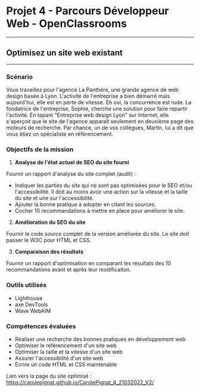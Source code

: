 # Projet 4 - Parcours Développeur Web - OpenClassrooms

------------------------------------------------------------------------------

## Optimisez un site web existant

------------------------------------------------------------------------------

### Scénario

Vous travaillez pour l'agence La Panthère, une grande agence de web design basée à Lyon. L'activité de l'entreprise a bien démarré mais aujourd'hui, elle est en perte de vitesse. Eh oui, la concurrence est rude. La fondatrice de l'entreprise, Sophie, cherche une solution pour faire repartir l'activité. En tapant "Entreprise web design Lyon" sur Internet, elle s'aperçoit que le site de l'agence apparaît seulement en deuxième page des moteurs de recherche. Par chance, un de vos collègues, Martin, lui a dit que vous étiez un spécialiste en référencement.


### Objectifs de la mission

1. __Analyse de l'état actuel de SEO du site fourni__

Fournir un rapport d'analyse du site complet (audit) : 
* Indiquer les parties du site qui ne sont pas optimisées pour le SEO et/ou l'accessibilité. Il doit au moins avoir une action sur la vitesse et la taille du site et une sur l'accessibilité.
* Ajouter la bonne pratique à adopter en citant les sources.
* Cocher 10 recommandations à mettre en place pour améliorer le site. 

2. __Amélioration du SEO du site__

Fournir le code source complet de la version améliorée du site. Le site doit passer le W3C pour HTML et CSS.

3. __Comparaison des résultats__

Fournir un rapport d'optimisation en comparant les résultats des 10 recommandations avant et après leur modificaiton.


### Outils utilisés 

* Lighthouse
* axe DevTools
* Wave WebAIM


### Compétences évaluées 

* Réaliser une recherche des bonnes pratiques en développement web
* Optimiser le référencement d'un site web
* Optimiser la taille et la vitesse d'un site web
* Assurer l'accessibilité d'un site web
* Écrire un code HTML et CSS maintenable


Lien vers la page du site optimisé : https://carolepignat.github.io/CarolePignat_4_21032022_V2/